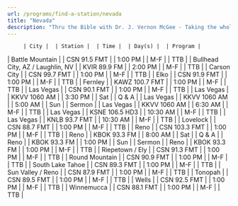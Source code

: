```yaml
---
url: /programs/find-a-station/nevada
title: "Nevada"
description: "Thru the Bible with Dr. J. Vernon McGee - Taking the whole Word to the whole world"
---
```





         | City |  | Station |  | Time |  | Day(s) |  | Program |
| Battle Mountain |  | CSN 91.5 FMT |  | 1:00 PM |  | M-F |  | TTB |
| Bullhead City, AZ / Laughlin, NV |  | KVIR 89.9 FM |  | 2:00 PM |  | M-F |  | TTB |
| Carson City |  | CSN 99.7 FMT |  | 1:00 PM |  | M-F |  | TTB |
| Elko |  | CSN 91.9 FMT |  | 1:00 PM |  | M-F |  | TTB |
| Fernley |  | KAWZ 100.7 FMT |  | 1:00 PM |  | M-F |  | TTB |
| Las Vegas |  | CSN 90.1 FMT |  | 1:00 PM |  | M-F |  | TTB |
| Las Vegas |  | KKVV 1060 AM |  | 3:30 PM |  | Sat |  | Q & A |
| Las Vegas |  | KKVV 1060 AM |  | 5:00 AM |  | Sun |  | Sermon |
| Las Vegas |  | KKVV 1060 AM |  | 6:30 AM |  | M-F |  | TTB |
| Las Vegas |  | KSNE 106.5 HD3 |  | 10:30 AM |  | M-F |  | TTB |
| Las Vegas |  | KNLB 93.7 FMT |  | 10:30 AM |  | M-F |  | TTB |
| Lovelock |  | CSN 88.7 FMT |  | 1:00 PM |  | M-F |  | TTB |
| Reno |  | CSN 103.3 FMT |  | 1:00 PM |  | M-F |  | TTB |
| Reno |  | KBOK 93.3 FM |  | 8:00 AM |  | Sat |  | Q & A |
| Reno |  | KBOK 93.3 FM |  | 1:00 PM |  | Sun |  | Sermon |
| Reno |  | KBOK 93.3 FM |  | 1:00 PM |  | M-F |  | TTB |
| Riepetown / Ely |  | CSN 91.3 FMT |  | 1:00 PM |  | M-F |  | TTB |
| Round Mountain |  | CSN 90.9 FMT |  | 1:00 PM |  | M-F |  | TTB |
| South Lake Tahoe |  | CSN 89.3 FMT |  | 1:00 PM |  | M-F |  | TTB |
| Sun Valley / Reno |  | CSN 87.9 FMT |  | 1:00 PM |  | M-F |  | TTB |
| Tonopah |  | CSN 89.5 FMT |  | 1:00 PM |  | M-F |  | TTB |
| Wells |  | CSN 92.5 FMT |  | 1:00 PM |  | M-F |  | TTB |
| Winnemucca |  | CSN 88.1 FMT |  | 1:00 PM |  | M-F |  | TTB |

  

  





